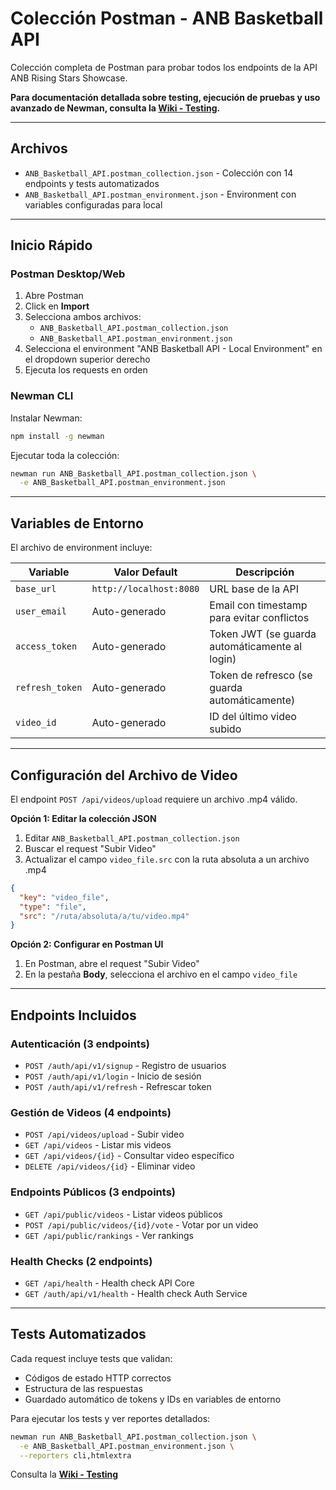 # Colección Postman - ANB Basketball API

Colección completa de Postman para probar todos los endpoints de la API ANB Rising Stars Showcase.

**Para documentación detallada sobre testing, ejecución de pruebas y uso avanzado de Newman, consulta la [Wiki - Testing](https://github.com/danrulloa/misw4204-2025-15-desarrollo-de-sw-en-la-nube/wiki/Testing).**

---

## Archivos

- `ANB_Basketball_API.postman_collection.json` - Colección con 14 endpoints y tests automatizados
- `ANB_Basketball_API.postman_environment.json` - Environment con variables configuradas para local

---

## Inicio Rápido

### Postman Desktop/Web

1. Abre Postman
2. Click en **Import**
3. Selecciona ambos archivos:
   - `ANB_Basketball_API.postman_collection.json`
   - `ANB_Basketball_API.postman_environment.json`
4. Selecciona el environment "ANB Basketball API - Local Environment" en el dropdown superior derecho
5. Ejecuta los requests en orden

### Newman CLI

Instalar Newman:
```bash
npm install -g newman
```

Ejecutar toda la colección:
```bash
newman run ANB_Basketball_API.postman_collection.json \
  -e ANB_Basketball_API.postman_environment.json
```

---

## Variables de Entorno

El archivo de environment incluye:

| Variable | Valor Default | Descripción |
|----------|---------------|-------------|
| `base_url` | `http://localhost:8080` | URL base de la API |
| `user_email` | Auto-generado | Email con timestamp para evitar conflictos |
| `access_token` | Auto-generado | Token JWT (se guarda automáticamente al login) |
| `refresh_token` | Auto-generado | Token de refresco (se guarda automáticamente) |
| `video_id` | Auto-generado | ID del último video subido |

---

## Configuración del Archivo de Video

El endpoint `POST /api/videos/upload` requiere un archivo .mp4 válido.

**Opción 1: Editar la colección JSON**

1. Editar `ANB_Basketball_API.postman_collection.json`
2. Buscar el request "Subir Video"
3. Actualizar el campo `video_file.src` con la ruta absoluta a un archivo .mp4

```json
{
  "key": "video_file",
  "type": "file",
  "src": "/ruta/absoluta/a/tu/video.mp4"
}
```

**Opción 2: Configurar en Postman UI**

1. En Postman, abre el request "Subir Video"
2. En la pestaña **Body**, selecciona el archivo en el campo `video_file`

---

## Endpoints Incluidos

### Autenticación (3 endpoints)
- `POST /auth/api/v1/signup` - Registro de usuarios
- `POST /auth/api/v1/login` - Inicio de sesión
- `POST /auth/api/v1/refresh` - Refrescar token

### Gestión de Videos (4 endpoints)
- `POST /api/videos/upload` - Subir video
- `GET /api/videos` - Listar mis videos
- `GET /api/videos/{id}` - Consultar video específico
- `DELETE /api/videos/{id}` - Eliminar video

### Endpoints Públicos (3 endpoints)
- `GET /api/public/videos` - Listar videos públicos
- `POST /api/public/videos/{id}/vote` - Votar por un video
- `GET /api/public/rankings` - Ver rankings

### Health Checks (2 endpoints)
- `GET /api/health` - Health check API Core
- `GET /auth/api/v1/health` - Health check Auth Service

---

## Tests Automatizados

Cada request incluye tests que validan:
- Códigos de estado HTTP correctos
- Estructura de las respuestas
- Guardado automático de tokens y IDs en variables de entorno

Para ejecutar los tests y ver reportes detallados:
```bash
newman run ANB_Basketball_API.postman_collection.json \
  -e ANB_Basketball_API.postman_environment.json \
  --reporters cli,htmlextra
```


Consulta la **[Wiki - Testing](https://github.com/danrulloa/misw4204-2025-15-desarrollo-de-sw-en-la-nube/wiki/Testing)**

